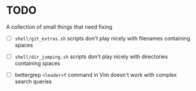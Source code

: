 # TODO

A collection of small things that need fixing

- [ ] `shell/git_extras.sh` scripts don't play nicely with filenames containing spaces
- [ ] `shell/dir_jumping.sh` scripts don't play nicely with directories containing spaces
- [ ] bettergrep `<leader>f` command in Vim doesn't work with complex search queries

